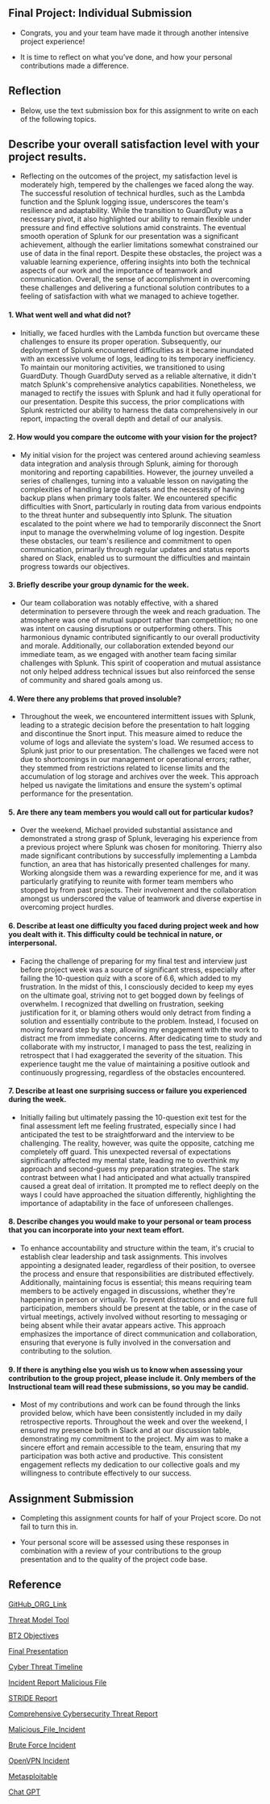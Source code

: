 ## Final Project: Individual Submission

- Congrats, you and your team have made it through another intensive project experience!

- It is time to reflect on what you’ve done, and how your personal contributions made a difference.

## Reflection

- Below, use the text submission box for this assignment to write on each of the following topics.

## Describe your overall satisfaction level with your project results.

- Reflecting on the outcomes of the project, my satisfaction level is moderately high, tempered by the challenges we faced along the way. The successful resolution of technical hurdles, such as the Lambda function and the Splunk logging issue, underscores the team's resilience and adaptability. While the transition to GuardDuty was a necessary pivot, it also highlighted our ability to remain flexible under pressure and find effective solutions amid constraints. The eventual smooth operation of Splunk for our presentation was a significant achievement, although the earlier limitations somewhat constrained our use of data in the final report. Despite these obstacles, the project was a valuable learning experience, offering insights into both the technical aspects of our work and the importance of teamwork and communication. Overall, the sense of accomplishment in overcoming these challenges and delivering a functional solution contributes to a feeling of satisfaction with what we managed to achieve together.

#### 1. What went well and what did not?

- Initially, we faced hurdles with the Lambda function but overcame these challenges to ensure its proper operation. Subsequently, our deployment of Splunk encountered difficulties as it became inundated with an excessive volume of logs, leading to its temporary inefficiency. To maintain our monitoring activities, we transitioned to using GuardDuty. Though GuardDuty served as a reliable alternative, it didn't match Splunk's comprehensive analytics capabilities. Nonetheless, we managed to rectify the issues with Splunk and had it fully operational for our presentation. Despite this success, the prior complications with Splunk restricted our ability to harness the data comprehensively in our report, impacting the overall depth and detail of our analysis.

#### 2. How would you compare the outcome with your vision for the project?

- My initial vision for the project was centered around achieving seamless data integration and analysis through Splunk, aiming for thorough monitoring and reporting capabilities. However, the journey unveiled a series of challenges, turning into a valuable lesson on navigating the complexities of handling large datasets and the necessity of having backup plans when primary tools falter. We encountered specific difficulties with Snort, particularly in routing data from various endpoints to the threat hunter and subsequently into Splunk. The situation escalated to the point where we had to temporarily disconnect the Snort input to manage the overwhelming volume of log ingestion. Despite these obstacles, our team's resilience and commitment to open communication, primarily through regular updates and status reports shared on Slack, enabled us to surmount the difficulties and maintain progress towards our objectives.

#### 3. Briefly describe your group dynamic for the week.

- Our team collaboration was notably effective, with a shared determination to persevere through the week and reach graduation. The atmosphere was one of mutual support rather than competition; no one was intent on causing disruptions or outperforming others. This harmonious dynamic contributed significantly to our overall productivity and morale. Additionally, our collaboration extended beyond our immediate team, as we engaged with another team facing similar challenges with Splunk. This spirit of cooperation and mutual assistance not only helped address technical issues but also reinforced the sense of community and shared goals among us.

#### 4. Were there any problems that proved insoluble?

- Throughout the week, we encountered intermittent issues with Splunk, leading to a strategic decision before the presentation to halt logging and discontinue the Snort input. This measure aimed to reduce the volume of logs and alleviate the system's load. We resumed access to Splunk just prior to our presentation. The challenges we faced were not due to shortcomings in our management or operational errors; rather, they stemmed from restrictions related to license limits and the accumulation of log storage and archives over the week. This approach helped us navigate the limitations and ensure the system's optimal performance for the presentation.

#### 5. Are there any team members you would call out for particular kudos?

- Over the weekend, Michael provided substantial assistance and demonstrated a strong grasp of Splunk, leveraging his experience from a previous project where Splunk was chosen for monitoring. Thierry also made significant contributions by successfully implementing a Lambda function, an area that has historically presented challenges for many. Working alongside them was a rewarding experience for me, and it was particularly gratifying to reunite with former team members who stopped by from past projects. Their involvement and the collaboration amongst us underscored the value of teamwork and diverse expertise in overcoming project hurdles.

#### 6. Describe at least one difficulty you faced during project week and how you dealt with it. This difficulty could be technical in nature, or interpersonal.

- Facing the challenge of preparing for my final test and interview just before project week was a source of significant stress, especially after failing the 10-question quiz with a score of 6.6, which added to my frustration. In the midst of this, I consciously decided to keep my eyes on the ultimate goal, striving not to get bogged down by feelings of overwhelm. I recognized that dwelling on frustration, seeking justification for it, or blaming others would only detract from finding a solution and essentially contribute to the problem. Instead, I focused on moving forward step by step, allowing my engagement with the work to distract me from immediate concerns. After dedicating time to study and collaborate with my instructor, I managed to pass the test, realizing in retrospect that I had exaggerated the severity of the situation. This experience taught me the value of maintaining a positive outlook and continuously progressing, regardless of the obstacles encountered.

#### 7. Describe at least one surprising success or failure you experienced during the week.

- Initially failing but ultimately passing the 10-question exit test for the final assessment left me feeling frustrated, especially since I had anticipated the test to be straightforward and the interview to be challenging. The reality, however, was quite the opposite, catching me completely off guard. This unexpected reversal of expectations significantly affected my mental state, leading me to overthink my approach and second-guess my preparation strategies. The stark contrast between what I had anticipated and what actually transpired caused a great deal of irritation. It prompted me to reflect deeply on the ways I could have approached the situation differently, highlighting the importance of adaptability in the face of unforeseen challenges.

#### 8. Describe changes you would make to your personal or team process that you can incorporate into your next team effort.

- To enhance accountability and structure within the team, it's crucial to establish clear leadership and task assignments. This involves appointing a designated leader, regardless of their position, to oversee the process and ensure that responsibilities are distributed effectively. Additionally, maintaining focus is essential; this means requiring team members to be actively engaged in discussions, whether they're happening in person or virtually. To prevent distractions and ensure full participation, members should be present at the table, or in the case of virtual meetings, actively involved without resorting to messaging or being absent while their avatar appears active. This approach emphasizes the importance of direct communication and collaboration, ensuring that everyone is fully involved in the conversation and contributing to the solution.

#### 9. If there is anything else you wish us to know when assessing your contribution to the group project, please include it. Only members of the Instructional team will read these submissions, so you may be candid.

- Most of my contributions and work can be found through the links provided below, which have been consistently included in my daily retrospective reports. Throughout the week and over the weekend, I ensured my presence both in Slack and at our discussion table, demonstrating my commitment to the project. My aim was to make a sincere effort and remain accessible to the team, ensuring that my participation was both active and productive. This consistent engagement reflects my dedication to our collective goals and my willingness to contribute effectively to our success.

## Assignment Submission

- Completing this assignment counts for half of your Project score. Do not fail to turn this in.

- Your personal score will be assessed using these responses in combination with a review of your contributions to the group presentation and to the quality of the project code base.

## Reference

[GitHub_ORG_Link](https://github.com/Guardian-Techonologies)

[Threat Model Tool](https://docs.google.com/document/d/1mBA3r--VRf65MU3qUy1kVuRjyKn4sTxsCOxZL_7NjPM/edit?usp=sharing) 

[BT2 Objectives](https://docs.google.com/document/d/1CENee0jJHnXUots1-vh4yTrvfEtGZQJ3hoKkyC7Vvcw/edit) 

[Final Presentation](https://docs.google.com/presentation/d/1PXNTB5LqcRvMcqeVXooJWBJadhNDQmEGra5ewaPtrbU/edit?usp=sharing) 

[Cyber Threat Timeline](https://docs.google.com/document/d/1npEi5vH7y1iTvWDnF6qcZFNsLUA-KBFbQxoy5bvC0VY/edit?usp=sharing)

[Incident Report Malicious File](https://docs.google.com/document/d/1M2f_G8YKSRFs1IHtD1-0CxAFnzadKjlmCWD96TvH0UQ/edit?usp=sharing)

[STRIDE Report](https://docs.google.com/document/d/1UQukIQ9ScEVJvBkVB4NXG6SSKMVP9JRtrEL9gu85zhM/edit?usp=sharing)

[Comprehensive Cybersecurity Threat Report](https://docs.google.com/document/d/1TqUUDoLmZ8KFwpQ0UjEeiSPiuYNf09Tc9ve_bI6oAb8/edit?usp=sharing)

[Malicious_File_Incident](https://docs.google.com/document/d/1M2f_G8YKSRFs1IHtD1-0CxAFnzadKjlmCWD96TvH0UQ/edit?usp=sharing)

[Brute Force Incident](https://docs.google.com/document/d/1LeTc7iSxaEZqhNaVnPTrTGRJjPvqQ_rHSA6cQ-Y3jmA/edit?usp=sharing)

[OpenVPN Incident](https://docs.google.com/document/d/1LRrxGPlrf6V_WKLTRxSpd4Iw2M3_NJtAGmPgkIZqYVg/edit?usp=sharing)

[Metasploitable](https://docs.google.com/document/d/1n03nbp_96swp477OnOX3hZz8qVGH0Hdn2_GlONmBFsA/edit?usp=sharing)

[Chat GPT](https://chat.openai.com/share/84e11f49-b669-49d1-b615-167e345e3791)


